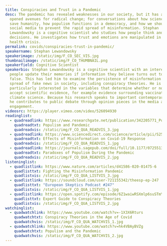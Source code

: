 ```yaml
---
title: Conspiracies and Trust in a Pandemic
desc: The pandemic has revealed weaknesses in our society, but it has also
  opened avenues for radical change; for conversations about how science can
  save humanity, how populism functions in a democracy, and how we should govern
  social media to prevent the rapid spread of misinformation. Stephan
  Lewandowsky is a cognitive scientist who studies how people think and make
  decisions. He investigates how trust and emotions are manipulated in a global
  health crisis.
permalink: covids/conspiracies-trust-in-pandemic/
speakername: Stephan Lewandowsky
speakerimage: /static/img/F_CO_SEC_VIS.jpg
thumbnailimage: /static/img/F_CO_THUMBNAIL.png
speakerfield: Cognitive Scientist
speakerbio: Stephan Lewandowsky is a cognitive scientist with an interest in how
  people update their memories if information they believe turns out to be
  false. This has led him to examine the persistence of misinformation and
  spread of fake news in society, including conspiracy theories. He is
  particularly interested in the variables that determine whether or not people
  accept scientific evidence, for example evidence surrounding vaccinations or
  climate science. Because his research speaks to important contemporary events,
  he contributes to public debate through opinion pieces in the media and public
  engagement.
videosrc: https://player.vimeo.com/video/526094930
readinglist:
  - quadreadlink: https://www.researchgate.net/publication/342205771_Populism_and_the_Pandemic_A_Collaborative_Report
    quadreadtxt: Populism and Pandemic
    quadreadvis: /static/img/F_CO_QUA_READVIS_3.jpg
  - quadreadlink: https://www.sciencedirect.com/science/article/pii/S2590061720300569
    quadreadtxt: Effects of Misinformation on Covid-19 Response
    quadreadvis: /static/img/F_CO_QUA_READVIS_1.jpg
  - quadreadlink: https://journals.sagepub.com/doi/full/10.1177/0725513620970804
    quadreadtxt: Paradoxes of Populism During the Pandemic
    quadreadvis: /static/img/F_CO_QUA_READVIS_2.jpg
listeninglist:
  - quadlistlink: https://www.nature.com/articles/d41586-020-01475-6
    quadlisttxt: Fighting the Misinformation Pandemic
    quadlistvis: /static/img/F_CO_QUA_LISTVIS_3.jpg
  - quadlistlink: https://soundcloud.com/user-721155342/theesp-ep-247
    quadlisttxt: "European Skeptics Podcast #247"
    quadlistvis: /static/img/F_CO_QUA_LISTVIS_1.jpg
  - quadlistlink: https://open.spotify.com/episode/6Z1waiwRSXmlp6suSTmYjK
    quadlisttxt: Expert Guide to Conspiracy Theories
    quadlistvis: /static/img/F_CO_QUA_LISTVIS_2.jpg
watchinglist:
  - quadwatchlink: https://www.youtube.com/watch?v=-1X3X6Rturs
    quadwatchtxt: Conspiracy Theories in the Age of Covid
    quadwatchvis: /static/img/F_CO_QUA_WATCHVIS_1.jpg
  - quadwatchlink: https://www.youtube.com/watch?v=hk4VBAyBVZg
    quadwatchtxt: Populism and the Pandemic
    quadwatchvis: /static/img/F_CO_QUA_WATCHVIS_2.jpg
---
```

